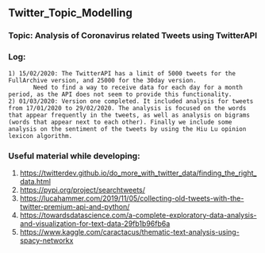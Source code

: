 ## Twitter_Topic_Modelling

### Topic: Analysis of Coronavirus related Tweets using TwitterAPI

### Log:
    1) 15/02/2020: The TwitterAPI has a limit of 5000 tweets for the FullArchive version, and 25000 for the 30day version.
		   Need to find a way to receive data for each day for a month period, as the API does not seem to provide this functionality.
    2) 01/03/2020: Version one completed. It included analysis for tweets from 17/01/2020 to 29/02/2020. The analysis is focused on the words that appear frequently in the tweets, as well as analysis on bigrams (words that appear next to each other). Finally we include some analysis on the sentiment of the tweets by using the Hiu Lu opinion lexicon algorithm.
	
### Useful material while developing:
1) https://twitterdev.github.io/do_more_with_twitter_data/finding_the_right_data.html
2) https://pypi.org/project/searchtweets/
3) https://lucahammer.com/2019/11/05/collecting-old-tweets-with-the-twitter-premium-api-and-python/
4) https://towardsdatascience.com/a-complete-exploratory-data-analysis-and-visualization-for-text-data-29fb1b96fb6a
5) https://www.kaggle.com/caractacus/thematic-text-analysis-using-spacy-networkx
